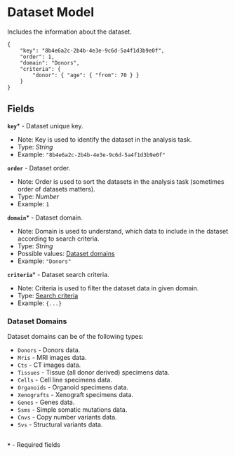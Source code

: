 # Dataset Model
Includes the information about the dataset.

```jsonc
{
    "key": "8b4e6a2c-2b4b-4e3e-9c6d-5a4f1d3b9e0f",
    "order": 1,
    "domain": "Donors",
    "criteria": {
        "donor": { "age": { "from": 70 } }
    }
}
```

## Fields
**`key`*** - Dataset unique key.
- Note: Key is used to identify the dataset in the analysis task.
- Type: _String_
- Example: `"8b4e6a2c-2b4b-4e3e-9c6d-5a4f1d3b9e0f"`

**`order`** - Dataset order.
- Note: Order is used to sort the datasets in the analysis task (sometimes order of datasets matters).
- Type: _Number_
- Example: `1`

**`domain`*** - Dataset domain.
- Note: Domain is used to understand, which data to include in the dataset according to search criteria.
- Type: _String_
- Possible values: [Dataset domains](#dataset-domains)
- Example: `"Donors"`

**`criteria`*** - Dataset search criteria.
- Note: Criteria is used to filter the dataset data in given domain.
- Type: [Search criteria](https://github.com/dkfz-unite/unite-indices/blob/main/Docs/search-criteria.md)
- Example: `{...}`

### Dataset Domains
Dataset domains can be of the following types:
- `Donors` - Donors data.
- `Mris` - MRI images data.
- `Cts` - CT images data.
- `Tissues` - Tissue (all donor derived) specimens data.
- `Cells` - Cell line specimens data.
- `Organoids` - Organoid specimens data.
- `Xenografts` - Xenograft specimens data.
- `Genes` - Genes data.
- `Ssms` - Simple somatic mutations data.
- `Cnvs` - Copy number variants data.
- `Svs` - Structural variants data.


##
**`*`** - Required fields
